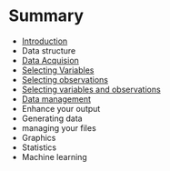 # Summary

* [Introduction](README.md)
* Data structure
* [Data Acquision](data-acquision.md)
* [Selecting Variables](selecting-variables.md)
* [Selecting observations](selecting-observations.md)
* [Selecting variables and observations](selecting-variables-and-observations.md)
* [Data management](data-management.md)
* Enhance your output
* Generating data
* managing your files
* Graphics
* Statistics
* Machine learning

